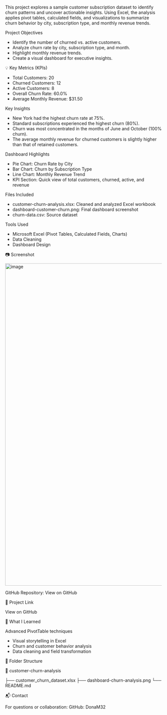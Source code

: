 This project explores a sample customer subscription dataset to identify churn patterns and uncover actionable insights. Using Excel, the analysis applies pivot tables, calculated fields, and visualizations to summarize churn behavior by city, subscription type, and monthly revenue trends.

Project Objectives

* Identify the number of churned vs. active customers.
* Analyze churn rate by city, subscription type, and month.
* Highlight monthly revenue trends.
* Create a visual dashboard for executive insights.

💡 Key Metrics (KPIs)

* Total Customers: 20
* Churned Customers: 12
* Active Customers: 8
* Overall Churn Rate: 60.0%
* Average Monthly Revenue: $31.50

Key Insights

* New York had the highest churn rate at 75%.
* Standard subscriptions experienced the highest churn (80%).
* Churn was most concentrated in the months of June and October (100% churn).
* The average monthly revenue for churned customers is slightly higher than that of retained customers.

Dashboard Highlights

* Pie Chart: Churn Rate by City
* Bar Chart: Churn by Subscription Type
* Line Chart: Monthly Revenue Trend
* KPI Section: Quick view of total customers, churned, active, and revenue

Files Included

* customer-churn-analysis.xlsx: Cleaned and analyzed Excel workbook
* dashboard-customer-churn.png: Final dashboard screenshot
* churn-data.csv: Source dataset

Tools Used

* Microsoft Excel (Pivot Tables, Calculated Fields, Charts)
* Data Cleaning
* Dashboard Design

📷 Screenshot

<img width="1037" alt="image" src="https://github.com/user-attachments/assets/3e40b58d-0bc7-4aaf-970e-4cc1d917640a" />

GitHub Repository:
View on GitHub


🔗 Project Link

View on GitHub

🧠 What I Learned

Advanced PivotTable techniques

* Visual storytelling in Excel
* Churn and customer behavior analysis
* Data cleaning and field transformation

📂 Folder Structure

📁 customer-churn-analysis

├── customer_churn_dataset.xlsx
├── dashboard-churn-analysis.png
└── README.md

📬 Contact

For questions or collaboration:
GitHub: DonaM32

